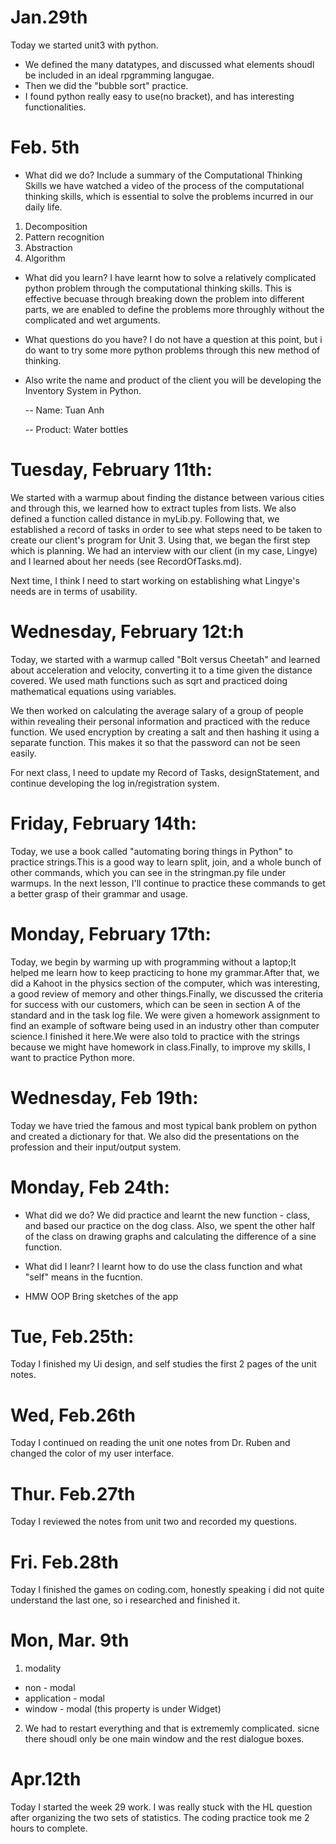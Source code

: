 Jan.29th
==========
Today we started unit3 with python.
- We defined the many datatypes, and discussed what elements shoudl be included in an ideal rpgramming langugae.
- Then we did the "bubble sort" practice.
- I found python really easy to use(no bracket), and has interesting functionalities.

Feb. 5th
===========
- What did we do? Include a summary of the Computational Thinking Skills
we have watched a video of the process of the computational thinking skills, which is essential to solve the problems incurred 
in our daily life.
1. Decomposition
1. Pattern recognition
1. Abstraction
1. Algorithm

- What did you learn?
I have learnt how to solve a relatively complicated python problem through the computational thinking skills.
This is effective becuase through breaking down the problem into different parts, we are enabled to define the problems more
throughly without the complicated and wet arguments.

- What questions do you have?
I do not have a question at this point, but i do want to try some more python problems through this new 
method of thinking.

- Also write the name and product of the client you will be developing the Inventory System in Python.

  -- Name: Tuan Anh

  -- Product: Water bottles

Tuesday, February 11th:
=======================

We started with a warmup about finding the distance between various cities and through this, we learned how to extract tuples from lists. We also defined a function called distance in myLib.py. Following that, we established a record of tasks in order to see what steps need to be taken to create our client's program for Unit 3. Using that, we began the first step which is planning. We had an interview with our client (in my case, Lingye) and I learned about her needs (see RecordOfTasks.md).

Next time, I think I need to start working on establishing what Lingye's needs are in terms of usability.

Wednesday, February 12t:h
=====
Today, we started with a warmup called "Bolt versus Cheetah" and learned about acceleration and velocity, converting it to a time given the distance covered. We used math functions such as sqrt and practiced doing mathematical equations using variables.

We then worked on calculating the average salary of a group of people within revealing their personal information and practiced with the reduce function. We used encryption by creating a salt and then hashing it using a separate function. This makes it so that the password can not be seen easily.

For next class, I need to update my Record of Tasks, designStatement, and continue developing the log in/registration system.

Friday, February 14th:
====
Today, we use a book called "automating boring things in Python" to practice strings.This is a good way to learn split, join, and a whole bunch of other commands, which you can see in the stringman.py file under warmups.
In the next lesson, I'll continue to practice these commands to get a better grasp of their grammar and usage.

Monday, February 17th:
===
Today, we begin by warming up with programming without a laptop;It helped me learn how to keep practicing to hone my grammar.After that, we did a Kahoot in the physics section of the computer, which was interesting, a good review of memory and other things.Finally, we discussed the criteria for success with our customers, which can be seen in section A of the standard and in the task log file.
We were given a homework assignment to find an example of software being used in an industry other than computer science.I finished it here.We were also told to practice with the strings because we might have homework in class.Finally, to improve my skills, I want to practice Python more.

Wednesday, Feb 19th:
===

Today we have tried the famous and most typical bank problem on python and created a dictionary for that.
We also did the presentations on the profession and their input/output system.

Monday, Feb 24th:
===
- What did we do?
We did practice and learnt the new function - class, and based our practice on the dog class.
Also, we spent the other half of the class on drawing graphs and calculating the difference of a sine function.

- What did I leanr?
I learnt how to do use the class function and what "self" means in the fucntion.

- HMW
OOP
Bring sketches of the app

Tue, Feb.25th:
===
Today I finished my Ui design, and self studies the first 2 pages of the unit notes.

Wed, Feb.26th
====
Today I continued on reading the unit one notes from Dr. Ruben and changed the color of my user interface.

Thur. Feb.27th
===
Today I reviewed the notes from unit two and recorded my questions.

Fri. Feb.28th
====  
Today I finished the games on coding.com, honestly speaking i did not quite understand the last one, so i researched and finished it.

Mon, Mar. 9th
===
1. modality
  - non - modal
  - application - modal
  - window - modal
(this property is under Widget)

2. We had to restart everything and that is extrememly complicated. sicne there shoudl only be one main window and the rest dialogue boxes.


 Apr.12th
 ===
 Today I started the week 29 work. I was really stuck with the HL question after organizing the two sets of statistics. The coding practice took me 2 hours to complete. 
